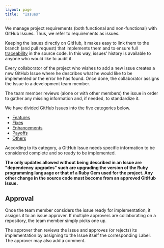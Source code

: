 ```yaml
---
layout: page
title:  "Issues"
---
```


We manage project requirements (both functional and non-functional) with GitHub Issues. Thus, we refer to requirements as issues.

Keeping the issues directly on GitHub, it makes easy to link them to the branch (and pull request) that implements them and to ensure full [traceability](https://inforlife.github.io/process/traceability.html) in the source code. In this way, issues' history is available to anyone who would like to audit it.

Every collaborator of the project who wishes to add a new issue creates a new GitHub Issue where he describes what he would like to be implemented or the error he has found. Once done, the collaborator assigns the Issue to a development team member.

The team member reviews (alone or with other members) the issue in order to gather any missing information and, if needed, to standardize it.

We have divided GitHub Issues into the five categories below.

- [Features](https://inforlife.github.io/process/issues/features.html)
- [Fixes](https://inforlife.github.io/process/issues/fixes.html)
- [Enhancements](https://inforlife.github.io/process/issues/enhancements.html)
- [Payoffs](https://inforlife.github.io/process/issues/payoffs.html)
- [Others](https://inforlife.github.io/process/issues/others.html)

According to its category, a GitHub Issue needs specific information to be considered complete and so ready to be implemented.

**The only updates allowed without being described in an Issue are "dependency upgrades" such are upgrading the version of the Ruby programming language or that of a Ruby Gem used for the project.
Any other change in the source code must become from an approved GitHub Issue.**

## Approval

Once the team member considers the issue ready for implementation, it assigns it to an issue approver. If multiple approvers are collaborating on a repository, the team member simply picks one up.

The approver then reviews the issue and approves (or rejects) its implementation by assigning to the Issue itself the corresponding Label. The approver may also add a comment.
